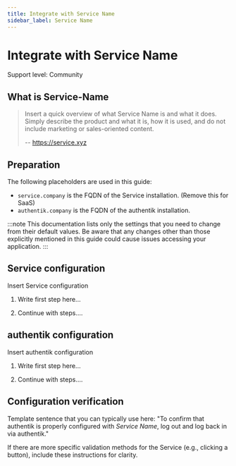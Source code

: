 ```yaml
---
title: Integrate with Service Name
sidebar_label: Service Name
---
```


# Integrate with Service Name

<span class="badge badge--secondary">Support level: Community</span>

## What is Service-Name

> Insert a quick overview of what Service Name is and what it does. Simply describe the product and what it is, how it is used, and do not include marketing or sales-oriented content.
>
> -- https://service.xyz

## Preparation

The following placeholders are used in this guide:

- `service.company` is the FQDN of the Service installation. (Remove this for SaaS)
- `authentik.company` is the FQDN of the authentik installation.

:::note
This documentation lists only the settings that you need to change from their default values. Be aware that any changes other than those explicitly mentioned in this guide could cause issues accessing your application.
:::

## Service configuration

Insert Service configuration

1. Write first step here...

2. Continue with steps....

## authentik configuration

Insert authentik configuration

1. Write first step here...

2. Continue with steps....

## Configuration verification

Template sentence that you can typically use here: "To confirm that authentik is properly configured with _Service Name_, log out and log back in via authentik."

If there are more specific validation methods for the Service (e.g., clicking a button), include these instructions for clarity.
